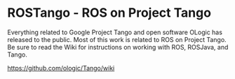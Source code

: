 ROSTango - ROS on Project Tango
=====

Everything related to Google Project Tango and open software OLogic has released to the public. Most of this work is related to ROS on Project Tango.  Be sure to read the Wiki for instructions on working with ROS, ROSJava, and Tango.


https://github.com/ologic/Tango/wiki
